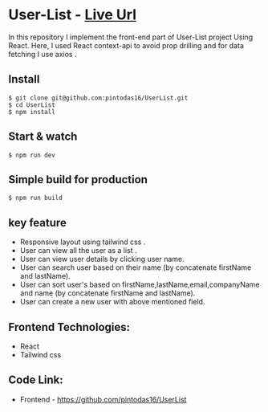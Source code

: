 # User-List - [Live Url](https://p-ulist.netlify.app/)

In this repository I implement the front-end part of User-List project Using React. Here, I used React context-api to avoid prop drilling and for data fetching I use axios .

## Install

    $ git clone git@github.com:pintodas16/UserList.git
    $ cd UserList
    $ npm install

## Start & watch

    $ npm run dev

## Simple build for production

    $ npm run build

## key feature

<ul>
<li>Responsive layout using tailwind css .</li>
<li>User can view all the user as a list .</li>
<li>User can view user details by clicking user name.</li>
<li>User can search user based on their name (by concatenate firstName and lastName). </li>
<li>User can sort user's based on firstName,lastName,email,companyName and name (by concatenate firstName and lastName).</li>
<li>User can create a new user with above mentioned field.</li>

</ul>

## Frontend Technologies:

- React
- Tailwind css

## Code Link:

- Frontend - https://github.com/pintodas16/UserList
